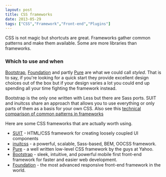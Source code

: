 ```yaml
---
layout: post
title: CSS frameworks
date: 2013-05-29
tags: ["CSS","Framework","Front-end","Plugins"]
---
```


CSS is not magic but shortcuts are great. Frameworks gather common patterns and make them available. Some are more libraries than frameworks.

### Which to use and when

[Bootstrap](http://getbootstrap.com/), [Foundation](http://foundation.zurb.com/) and partly [Pure](http://purecss.io/) are what we could call _styled_. That is to say, if you're looking for a quick start they provide excellent design choices out of the box but if your design varies a lot you could end up spending all your time fighting the framework instead.

Bootstrap is the only one written with Less but there are Sass ports. SUIT and inuitcss share an approach that allows you to use everything or only parts of them as a basis for your own CSS. Also see this [technical comparison of common patterns in frameworks](https://docs.google.com/spreadsheet/ccc?key=0AiN0QfBTPpOCdDFjWlM0eU1ra21XanZkekxGbjA2WWc#gid=0)

Here are some CSS frameworks that are actually worth using. 

*   [SUIT](https://github.com/necolas/suit) - HTML/CSS framework for creating loosely coupled UI components
*   [inuitcss](http://inuitcss.com/) - a powerful, scalable, Sass-based, BEM, OOCSS framework.
*   [Pure](http://purecss.io/) - a well written low-level CSS framework by the guys at Yahoo.
*   [Bootstrap](http://getbootstrap.com/) - sleek, intuitive, and powerful mobile first front-end framework for faster and easier web development.
*   [Foundation](http://foundation.zurb.com/) - the most advanced responsive front-end framework in the world.